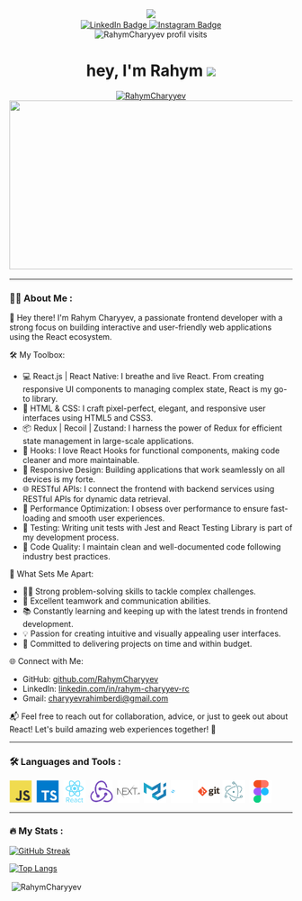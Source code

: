 <div id="header" align="center">
  <img src="https://media.giphy.com/media/M9gbBd9nbDrOTu1Mqx/giphy.gif" width="100"/>
  <div id="badges">
  <a href="https://www.linkedin.com/in/rahym-charyyev-451b19214/">
    <img src="https://img.shields.io/badge/LinkedIn-blue?style=for-the-badge&logo=linkedin&logoColor=white" alt="LinkedIn Badge"/>
  </a>
  <a href="https://www.instagram.com/charyyev_rahym/">
    <img src="https://img.shields.io/badge/Instagram-red?logo=Instagram&logoColor=white&style=for-the-badge" alt="Instagram Badge"/>
  </a>
</div>
<img src="https://komarev.com/ghpvc/?username=RahymCharyyev&style=flat-square&color=blue" alt="RahymCharyyev profil visits"/>
<h1>
  hey, I'm Rahym
  <img src="https://media.giphy.com/media/hvRJCLFzcasrR4ia7z/giphy.gif" width="30px"/>
</h1>
<a href="https://github.com/ryo-ma/github-profile-trophy"><img src="https://github-profile-trophy.vercel.app/?username=RahymCharyyev" alt="RahymCharyyev" /></a>
<div align="center">
  <img src="https://media.giphy.com/media/dWesBcTLavkZuG35MI/giphy.gif" width="600" height="300"/>
</div>
</div>

---

### :man_technologist: About Me :

👋 Hey there! I'm Rahym Charyyev, a passionate frontend developer with a strong focus on building interactive and user-friendly web applications using the React ecosystem.

🛠️ My Toolbox:
- 💻 React.js | React Native: I breathe and live React. From creating responsive UI components to managing complex state, React is my go-to library.
- 🎨 HTML & CSS: I craft pixel-perfect, elegant, and responsive user interfaces using HTML5 and CSS3.
- 📦 Redux | Recoil | Zustand: I harness the power of Redux for efficient state management in large-scale applications.
- 🔄 Hooks: I love React Hooks for functional components, making code cleaner and more maintainable.
- 📱 Responsive Design: Building applications that work seamlessly on all devices is my forte.
- 🌐 RESTful APIs: I connect the frontend with backend services using RESTful APIs for dynamic data retrieval.
- 🚀 Performance Optimization: I obsess over performance to ensure fast-loading and smooth user experiences.
- 🧪 Testing: Writing unit tests with Jest and React Testing Library is part of my development process.
- 🧹 Code Quality: I maintain clean and well-documented code following industry best practices.

🌟 What Sets Me Apart:
- 👨‍💻 Strong problem-solving skills to tackle complex challenges.
- 🤝 Excellent teamwork and communication abilities.
- 📚 Constantly learning and keeping up with the latest trends in frontend development.
- 💡 Passion for creating intuitive and visually appealing user interfaces.
- 🚧 Committed to delivering projects on time and within budget.

🌐 Connect with Me:
- GitHub: [github.com/RahymCharyyev](https://github.com/RahymCharyyev)
- LinkedIn: [linkedin.com/in/rahym-charyyev-rc]( https://www.linkedin.com/in/rahym-charyyev-rc/)
- Gmail: [charyyevrahimberdi@gmail.com](charyyevrahimberdi@gmail.com)

📬 Feel free to reach out for collaboration, advice, or just to geek out about React! Let's build amazing web experiences together! 🚀


---

### :hammer_and_wrench: Languages and Tools :

<div>
  <img src="https://github.com/devicons/devicon/blob/master/icons/javascript/javascript-original.svg" title="JavaScript" alt="JavaScript" width="40" height="40"/>&nbsp;
  <img src="https://github.com/devicons/devicon/blob/master/icons/typescript/typescript-original.svg" title="Typescript" alt="Typescript" width="40" height="40"/>&nbsp;
  <img src="https://github.com/devicons/devicon/blob/master/icons/react/react-original-wordmark.svg" title="React.js" alt="React.js" width="40" height="40"/>&nbsp;
  <img src="https://github.com/devicons/devicon/blob/master/icons/redux/redux-original.svg" title="Redux" alt="Redux" width="40" height="40"/>&nbsp;
  <img src="https://github.com/devicons/devicon/blob/master/icons/nextjs/nextjs-original-wordmark.svg" title="Next.js" alt="Next.js" width="40" height="40"/>&nbsp;
  <img src="https://github.com/devicons/devicon/blob/master/icons/materialui/materialui-original.svg" title="Material UI" alt="Material UI" width="40" height="40"/>&nbsp;
  <img src="https://github.com/devicons/devicon/blob/master/icons/tailwindcss/tailwindcss-original-wordmark.svg" title="Tailwind.css" alt="Tailwind.css" width="40" height="40"/>&nbsp;
  <img src="https://github.com/devicons/devicon/blob/master/icons/git/git-original-wordmark.svg" title="Git" **alt="Git" width="40" height="40"/>
  <img src="https://github.com/devicons/devicon/blob/master/icons/electron/electron-original.svg" title="Electron.js" alt="Electron.js" width="40" height="40"/>&nbsp;
  <img src="https://github.com/devicons/devicon/blob/master/icons/figma/figma-original.svg" title="Figma" alt="Figma" width="40" height="40"/>&nbsp;
</div>

---

### :fire: My Stats :

[![GitHub Streak](http://github-readme-streak-stats.herokuapp.com?user=RahymCharyyev&theme=light&background=ffffff)](https://git.io/streak-stats)

[![Top Langs](https://github-readme-stats.vercel.app/api/top-langs/?username=RahymCharyyev&layout=compact&theme=vision-friendly-light)](https://github.com/anuraghazra/github-readme-stats)

<p>&nbsp;<img align="center" src="https://github-readme-stats.vercel.app/api?username=RahymCharyyev&show_icons=true&locale=en" alt="RahymCharyyev" /></p>
